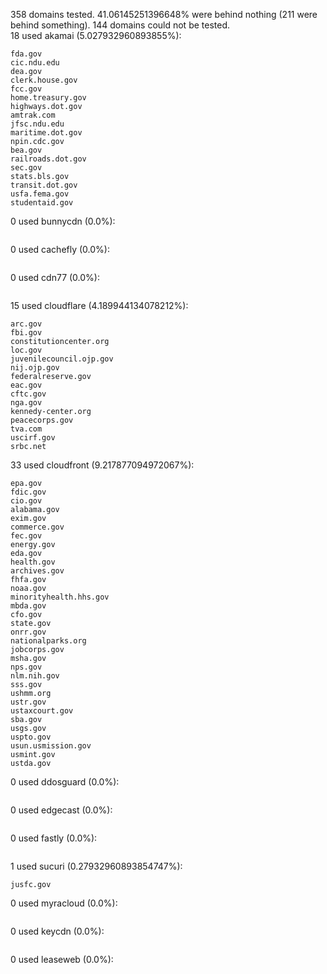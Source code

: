 358 domains tested. 41.06145251396648% were behind nothing (211 were behind something). 144 domains could not be tested.<br>
18 used akamai (5.027932960893855%):
```
fda.gov
cic.ndu.edu
dea.gov
clerk.house.gov
fcc.gov
home.treasury.gov
highways.dot.gov
amtrak.com
jfsc.ndu.edu
maritime.dot.gov
npin.cdc.gov
bea.gov
railroads.dot.gov
sec.gov
stats.bls.gov
transit.dot.gov
usfa.fema.gov
studentaid.gov
```

0 used bunnycdn (0.0%):
```

```

0 used cachefly (0.0%):
```

```

0 used cdn77 (0.0%):
```

```

15 used cloudflare (4.189944134078212%):
```
arc.gov
fbi.gov
constitutioncenter.org
loc.gov
juvenilecouncil.ojp.gov
nij.ojp.gov
federalreserve.gov
eac.gov
cftc.gov
nga.gov
kennedy-center.org
peacecorps.gov
tva.com
uscirf.gov
srbc.net
```

33 used cloudfront (9.217877094972067%):
```
epa.gov
fdic.gov
cio.gov
alabama.gov
exim.gov
commerce.gov
fec.gov
energy.gov
eda.gov
health.gov
archives.gov
fhfa.gov
noaa.gov
minorityhealth.hhs.gov
mbda.gov
cfo.gov
state.gov
onrr.gov
nationalparks.org
jobcorps.gov
msha.gov
nps.gov
nlm.nih.gov
sss.gov
ushmm.org
ustr.gov
ustaxcourt.gov
sba.gov
usgs.gov
uspto.gov
usun.usmission.gov
usmint.gov
ustda.gov
```

0 used ddosguard (0.0%):
```

```

0 used edgecast (0.0%):
```

```

0 used fastly (0.0%):
```

```

1 used sucuri (0.27932960893854747%):
```
jusfc.gov
```

0 used myracloud (0.0%):
```

```

0 used keycdn (0.0%):
```

```

0 used leaseweb (0.0%):
```

```
